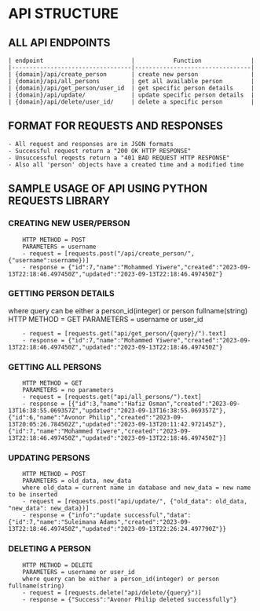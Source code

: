 # API STRUCTURE 

## ALL API ENDPOINTS 

    | endpoint                         |           Function              | 
    |----------------------------------|---------------------------------|
    | {domain}/api/create_person       | create new person               | 
    | {domain}/api/all_persons         | get all available person        | 
    | {domain}/api/get_person/user_id  | get specific person details     | 
    | {domain}/api/update/             | update specific person details  | 
    | {domain}/api/delete/user_id/     | delete a specific person        | 
   

## FORMAT FOR REQUESTS AND RESPONSES
    - All request and responses are in JSON formats
    - Successful request return a "200 OK HTTP RESPONSE"
    - Unsuccessful reqests return a "401 BAD REQUEST HTTP RESPONSE"
    - Also all 'person' objects have a created time and a modified time


## SAMPLE USAGE OF API USING PYTHON REQUESTS LIBRARY

   ### CREATING NEW USER/PERSON 
        HTTP METHOD = POST
        PARAMETERS = username
        - request = [requests.post("/api/create_person/", {"username":username})]
        - response = {"id":7,"name":"Mohammed Yiwere","created":"2023-09-13T22:18:46.497450Z","updated":"2023-09-13T22:18:46.497450Z"}
    
   ### GETTING PERSON DETAILS  
   where query can be either a person_id(integer) or person fullname(string)
        HTTP METHOD = GET
        PARAMETERS = username or user_id 
        
        - request = [requests.get("api/get_person/{query}/").text]
        - response = {"id":7,"name":"Mohammed Yiwere","created":"2023-09-13T22:18:46.497450Z","updated":"2023-09-13T22:18:46.497450Z"}

   ### GETTING ALL PERSONS
        HTTP METHOD = GET
        PARAMETERS = no parameters
        - request = [requests.get("api/all_persons/").text]
        - response = [{"id":3,"name":"Hafiz Osman","created":"2023-09-13T16:38:55.069357Z","updated":"2023-09-13T16:38:55.069357Z"},{"id":6,"name":"Avonor Philip","created":"2023-09-13T20:05:26.784502Z","updated":"2023-09-13T20:11:42.972145Z"},{"id":7,"name":"Mohammed Yiwere","created":"2023-09-13T22:18:46.497450Z","updated":"2023-09-13T22:18:46.497450Z"}]

   ### UPDATING PERSONS 
        HTTP METHOD = POST
        PARAMETERS = old_data, new_data
        where old_data = current name in database and new_data = new name to be inserted
        - request = [requests.post("api/update/", {"old_data": old_data, "new_data": new_data})]
        - response = {"info":"update successful","data":{"id":7,"name":"Suleimana Adams","created":"2023-09-13T22:18:46.497450Z","updated":"2023-09-13T22:26:24.497790Z"}}

   ### DELETING A PERSON
        HTTP METHOD = DELETE
        PARAMETERS = username or user_id
        where query can be either a person_id(integer) or person fullname(string)
        - request = [requests.delete("api/delete/{query}")]
        - response = {"Success":"Avonor Philip deleted successfully"}